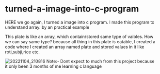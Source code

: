 # turned-a-image-into-c-program
HERE we go again, I turned a image into c program. I made this program to understand array. by an practical example 

This plate is like an array, which contain/stored same type of vaibles. How we can say same type? because all thing in this plate is eatable, I created a code where
I created an array named plate and stored values in it like roti,subji,rice etc. 

![20221104_210816](https://user-images.githubusercontent.com/111748076/200032507-3a0c3e7c-9556-4fdf-afe9-60f1f2fc2c5e.jpg)
Note:- Dont expect to much from this project because it only been 3 months of me learning c language

